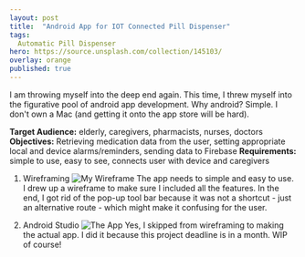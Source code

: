 ```yaml
---
layout: post
title:  "Android App for IOT Connected Pill Dispenser"
tags:
  Automatic Pill Dispenser
hero: https://source.unsplash.com/collection/145103/
overlay: orange
published: true
---
```

I am throwing myself into the deep end again.  This time, I threw myself into the figurative pool of android app development.  Why android?  Simple.  I don't own a Mac (and getting it onto the app store will be hard). 

**Target Audience:** elderly, caregivers, pharmacists, nurses, doctors
**Objectives:** Retrieving medication data from the user, setting appropriate local and device alarms/reminders, sending data to Firebase
**Requirements:** simple to use, easy to see, connects user with device and caregivers

1. Wireframing
![My Wireframe](https://i.imgur.com/hcfLjIJ.png)
The app needs to simple and easy to use.  I drew up a wireframe to make sure I included all the features.  In the end, I got rid of the pop-up tool bar because it was not a shortcut - just an alternative route - which might make it confusing for the user.  

2. Android Studio
![The App](https://i.imgur.com/zXUddMp.png)
Yes, I skipped from wireframing to making the actual app. I did it because this project deadline is in a month.  WIP of course!
